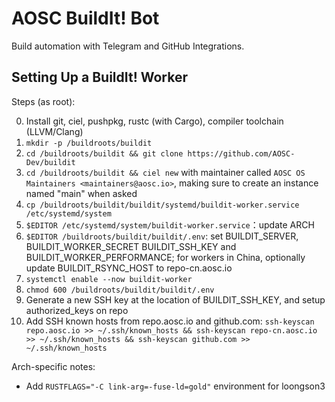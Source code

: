 # AOSC BuildIt! Bot

Build automation with Telegram and GitHub Integrations.

## Setting Up a BuildIt! Worker

Steps (as root):

0. Install git, ciel, pushpkg, rustc (with Cargo), compiler toolchain (LLVM/Clang)
1. `mkdir -p /buildroots/buildit`
2. `cd /buildroots/buildit && git clone https://github.com/AOSC-Dev/buildit`
3. `cd /buildroots/buildit && ciel new` with maintainer called `AOSC OS Maintainers <maintainers@aosc.io>`, making sure to create an instance named "main" when asked
4. `cp /buildroots/buildit/buildit/systemd/buildit-worker.service /etc/systemd/system`
5. `$EDITOR /etc/systemd/system/buildit-worker.service`：update ARCH
6. `$EDITOR /buildroots/buildit/buildit/.env`: set BUILDIT_SERVER, BUILDIT_WORKER_SECRET BUILDIT_SSH_KEY and BUILDIT_WORKER_PERFORMANCE; for workers in China, optionally update BUILDIT_RSYNC_HOST to repo-cn.aosc.io
7. `systemctl enable --now buildit-worker`
8. `chmod 600 /buildroots/buildit/buildit/.env`
9. Generate a new SSH key at the location of BUILDIT_SSH_KEY, and setup authorized_keys on repo
10. Add SSH known hosts from repo.aosc.io and github.com: `ssh-keyscan repo.aosc.io >> ~/.ssh/known_hosts && ssh-keyscan repo-cn.aosc.io >> ~/.ssh/known_hosts && ssh-keyscan github.com >> ~/.ssh/known_hosts`

Arch-specific notes:

- Add `RUSTFLAGS="-C link-arg=-fuse-ld=gold"` environment for loongson3
